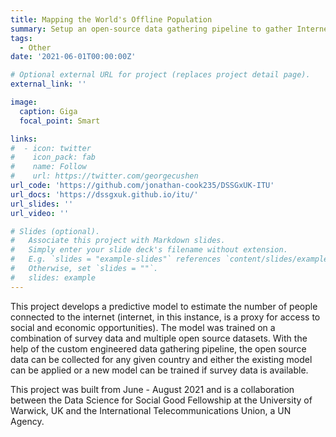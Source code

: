 ```yaml
---
title: Mapping the World's Offline Population
summary: Setup an open-source data gathering pipeline to gather Internet connectivity predictors and used proprietary survey data provided by several national governments as ground-truth labels. Built and compared various machine learning models to predict the presence of offline populations using this data. Deployed the best-performing model, for use by the UN's International Telecommunications Union and UNICEF, and presented findings to affiliated national governments.
tags:
  - Other
date: '2021-06-01T00:00:00Z'

# Optional external URL for project (replaces project detail page).
external_link: ''

image:
  caption: Giga
  focal_point: Smart

links:
#  - icon: twitter
#    icon_pack: fab
#    name: Follow
#    url: https://twitter.com/georgecushen
url_code: 'https://github.com/jonathan-cook235/DSSGxUK-ITU'
url_docs: 'https://dssgxuk.github.io/itu/'
url_slides: ''
url_video: ''

# Slides (optional).
#   Associate this project with Markdown slides.
#   Simply enter your slide deck's filename without extension.
#   E.g. `slides = "example-slides"` references `content/slides/example-slides.md`.
#   Otherwise, set `slides = ""`.
#   slides: example
---
```


This project develops a predictive model to estimate the number of people connected to the internet (internet, in this instance, is a proxy for access to social and economic opportunities). The model was trained on a combination of survey data and multiple open source datasets. With the help of the custom engineered data gathering pipeline, the open source data can be collected for any given country and either the existing model can be applied or a new model can be trained if survey data is available.

This project was built from June - August 2021 and is a collaboration between the Data Science for Social Good Fellowship at the University of Warwick, UK and the International Telecommunications Union, a UN Agency.
